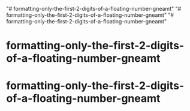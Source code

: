 "# formatting-only-the-first-2-digits-of-a-floating-number-gneamt" 
"# formatting-only-the-first-2-digits-of-a-floating-number-gneamt" 
"# formatting-only-the-first-2-digits-of-a-floating-number-gneamt" 
# formatting-only-the-first-2-digits-of-a-floating-number-gneamt
# formatting-only-the-first-2-digits-of-a-floating-number-gneamt
